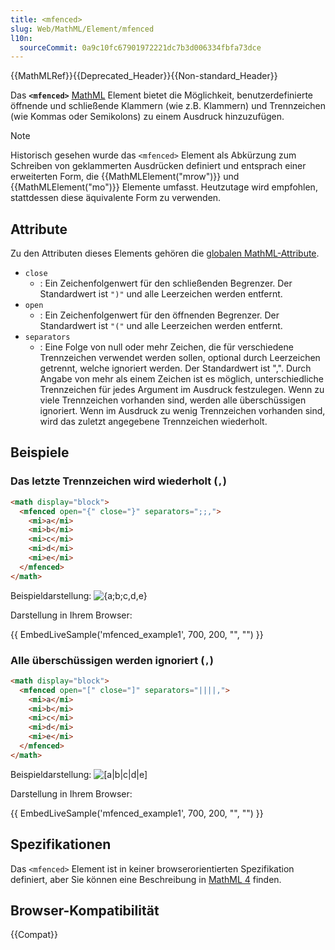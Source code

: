 ```yaml
---
title: <mfenced>
slug: Web/MathML/Element/mfenced
l10n:
  sourceCommit: 0a9c10fc67901972221dc7b3d006334fbfa73dce
---
```


{{MathMLRef}}{{Deprecated_Header}}{{Non-standard_Header}}

Das **`<mfenced>`** [MathML](/de/docs/Web/MathML) Element bietet die Möglichkeit, benutzerdefinierte öffnende und schließende Klammern (wie z.B. Klammern) und Trennzeichen (wie Kommas oder Semikolons) zu einem Ausdruck hinzuzufügen.

> [!NOTE]
> Historisch gesehen wurde das `<mfenced>` Element als Abkürzung zum Schreiben von geklammerten Ausdrücken definiert und entsprach einer erweiterten Form, die {{MathMLElement("mrow")}} und {{MathMLElement("mo")}} Elemente umfasst. Heutzutage wird empfohlen, stattdessen diese äquivalente Form zu verwenden.

## Attribute

Zu den Attributen dieses Elements gehören die [globalen MathML-Attribute](/de/docs/Web/MathML/Global_attributes).

- `close`
  - : Ein Zeichenfolgenwert für den schließenden Begrenzer. Der Standardwert ist `")"` und alle Leerzeichen werden entfernt.
- `open`
  - : Ein Zeichenfolgenwert für den öffnenden Begrenzer. Der Standardwert ist `"("` und alle Leerzeichen werden entfernt.
- `separators`
  - : Eine Folge von null oder mehr Zeichen, die für verschiedene Trennzeichen verwendet werden sollen, optional durch Leerzeichen getrennt, welche ignoriert werden. Der Standardwert ist ",". Durch Angabe von mehr als einem Zeichen ist es möglich, unterschiedliche Trennzeichen für jedes Argument im Ausdruck festzulegen. Wenn zu viele Trennzeichen vorhanden sind, werden alle überschüssigen ignoriert. Wenn im Ausdruck zu wenig Trennzeichen vorhanden sind, wird das zuletzt angegebene Trennzeichen wiederholt.

## Beispiele

### Das letzte Trennzeichen wird wiederholt (`,`)

```html
<math display="block">
  <mfenced open="{" close="}" separators=";;,">
    <mi>a</mi>
    <mi>b</mi>
    <mi>c</mi>
    <mi>d</mi>
    <mi>e</mi>
  </mfenced>
</math>
```

Beispieldarstellung: ![{a;b;c,d,e}](mfenced01.png)

Darstellung in Ihrem Browser:

{{ EmbedLiveSample('mfenced_example1', 700, 200, "", "") }}

### Alle überschüssigen werden ignoriert (`,`)

```html
<math display="block">
  <mfenced open="[" close="]" separators="||||,">
    <mi>a</mi>
    <mi>b</mi>
    <mi>c</mi>
    <mi>d</mi>
    <mi>e</mi>
  </mfenced>
</math>
```

Beispieldarstellung: ![[a|b|c|d|e]](mfenced02.png)

Darstellung in Ihrem Browser:

{{ EmbedLiveSample('mfenced_example1', 700, 200, "", "") }}

## Spezifikationen

Das `<mfenced>` Element ist in keiner browserorientierten Spezifikation definiert, aber Sie können eine Beschreibung in [MathML 4](https://w3c.github.io/mathml/#presm_mfenced) finden.

## Browser-Kompatibilität

{{Compat}}
